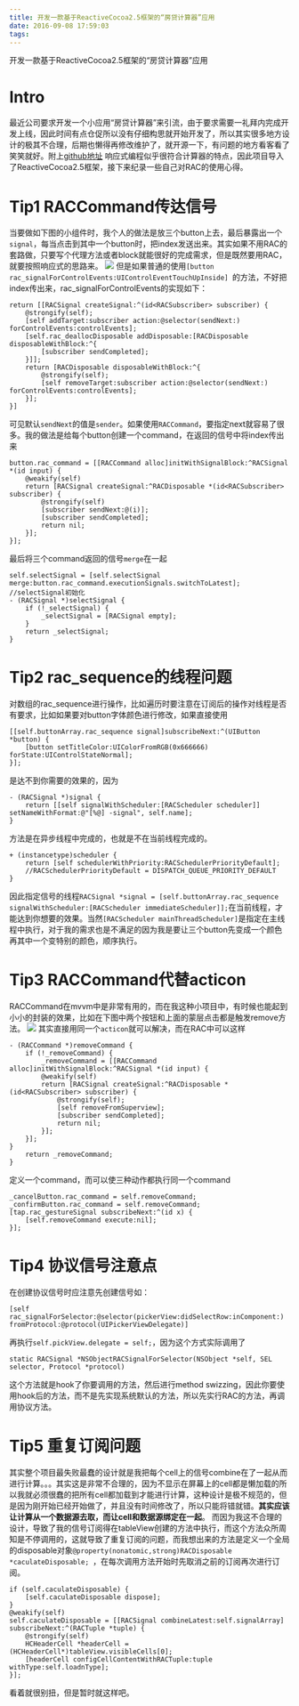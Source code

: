 ```yaml
---
title: 开发一款基于ReactiveCocoa2.5框架的“房贷计算器”应用
date: 2016-09-08 17:59:03
tags:
---
```

开发一款基于ReactiveCocoa2.5框架的“房贷计算器”应用
# Intro
最近公司要求开发一个小应用“房贷计算器”来引流，由于要求需要一礼拜内完成开发上线，因此时间有点仓促所以没有仔细构思就开始开发了，所以其实很多地方设计的极其不合理，后期也懒得再修改维护了，就开源一下，有问题的地方看客看了笑笑就好。附上[github地址](https://github.com/gxq93/HouseloanCalculator)
响应式编程似乎很符合计算器的特点，因此项目导入了ReactiveCocoa2.5框架，接下来纪录一些自己对RAC的使用心得。
# Tip1 RACCommand传达信号
当要做如下图的小组件时，我个人的做法是放三个button上去，最后暴露出一个`signal`，每当点击到其中一个button时，把index发送出来。其实如果不用RAC的套路做，只要写个代理方法或者block就能很好的完成需求，但是既然要用RAC，就要按照响应式的思路来。
![](https://github.com/gxq93/gxq93.github.io/blob/source/source/_posts/房贷计算器/pickView.png)
但是如果普通的使用``[button rac_signalForControlEvents:UIControlEventTouchUpInside]
``的方法，不好把index传出来，rac_signalForControlEvents的实现如下：
``` objc
return [[RACSignal createSignal:^(id<RACSubscriber> subscriber) {
    @strongify(self);
    [self addTarget:subscriber action:@selector(sendNext:) forControlEvents:controlEvents];
    [self.rac_deallocDisposable addDisposable:[RACDisposable disposableWithBlock:^{
        [subscriber sendCompleted];
    }]];
    return [RACDisposable disposableWithBlock:^{
        @strongify(self);
        [self removeTarget:subscriber action:@selector(sendNext:) forControlEvents:controlEvents];
    }];
}]
```
可见默认``sendNext``的值是``sender``。如果使用``RACCommand``，要指定next就容易了很多。我的做法是给每个button创建一个command，在返回的信号中将index传出来
``` objc
button.rac_command = [[RACCommand alloc]initWithSignalBlock:^RACSignal *(id input) {
    @weakify(self)
    return [RACSignal createSignal:^RACDisposable *(id<RACSubscriber> subscriber) {
        @strongify(self)
        [subscriber sendNext:@(i)];
        [subscriber sendCompleted];
        return nil;
    }];
}];
```
最后将三个command返回的信号``merge``在一起
``` objc
self.selectSignal = [self.selectSignal merge:button.rac_command.executionSignals.switchToLatest];
//selectSignal初始化
- (RACSignal *)selectSignal {
    if (!_selectSignal) {
        _selectSignal = [RACSignal empty];
    }
    return _selectSignal;
}
```
# Tip2 rac_sequence的线程问题
对数组的rac_sequence进行操作，比如遍历时要注意在订阅后的操作对线程是否有要求，比如如果要对button字体颜色进行修改，如果直接使用
``` objc
[[self.buttonArray.rac_sequence signal]subscribeNext:^(UIButton *button) {
    [button setTitleColor:UIColorFromRGB(0x666666) forState:UIControlStateNormal];
}];
```
是达不到你需要的效果的，因为
``` objc
- (RACSignal *)signal {
    return [[self signalWithScheduler:[RACScheduler scheduler]] setNameWithFormat:@"[%@] -signal", self.name];
}
```
方法是在异步线程中完成的，也就是不在当前线程完成的。
``` objc
+ (instancetype)scheduler {
    return [self schedulerWithPriority:RACSchedulerPriorityDefault];
    //RACSchedulerPriorityDefault = DISPATCH_QUEUE_PRIORITY_DEFAULT
}
```
因此指定信号的线程``RACSignal *signal = [self.buttonArray.rac_sequence signalWithScheduler:[RACScheduler immediateScheduler]];``在当前线程，才能达到你想要的效果。当然``[RACScheduler mainThreadScheduler]``是指定在主线程中执行，对于我的需求也是不满足的因为我是要让三个button先变成一个颜色再其中一个变特别的颜色，顺序执行。
# Tip3 RACCommand代替acticon
RACCommand在mvvm中是非常有用的，而在我这种小项目中，有时候也能起到小小的封装的效果，比如在下图中两个按钮和上面的蒙层点击都是触发remove方法。
![](https://github.com/gxq93/gxq93.github.io/blob/source/source/_posts/房贷计算器/segment.png)
其实直接用同一个``acticon``就可以解决，而在RAC中可以这样
``` objc
- (RACCommand *)removeCommand {
    if (!_removeCommand) {
        _removeCommand = [[RACCommand alloc]initWithSignalBlock:^RACSignal *(id input) {
        @weakify(self)
        return [RACSignal createSignal:^RACDisposable *(id<RACSubscriber> subscriber) {
            @strongify(self);
            [self removeFromSuperview];
            [subscriber sendCompleted];
            return nil;
        }];
    }];
}
    return _removeCommand;
}
```
定义一个command，而可以使三种动作都执行同一个command
```objc
_cancelButton.rac_command = self.removeCommand;
_confirmButton.rac_command = self.removeCommand;
[tap.rac_gestureSignal subscribeNext:^(id x) {
    [self.removeCommand execute:nil];
}];
```
# Tip4 协议信号注意点
在创建协议信号时应注意先创建信号如：
``` objc
[self rac_signalForSelector:@selector(pickerView:didSelectRow:inComponent:) fromProtocol:@protocol(UIPickerViewDelegate)]
```
再执行``self.pickView.delegate = self;``，因为这个方式实际调用了
``` objc
static RACSignal *NSObjectRACSignalForSelector(NSObject *self, SEL selector, Protocol *protocol)
```
这个方法就是hook了你要调用的方法，然后进行method swizzing，因此你要使用hook后的方法，而不是先实现系统默认的方法，所以先实行RAC的方法，再调用协议方法。
# Tip5 重复订阅问题
其实整个项目最失败最蠢的设计就是我把每个cell上的信号combine在了一起从而进行计算。。。其实这是非常不合理的，因为不显示在屏幕上的cell都是懒加载的所以我就必须很蠢的把所有cell都加载到才能进行计算，这种设计是极不规范的，但是因为刚开始已经开始做了，并且没有时间修改了，所以只能将错就错。**其实应该让计算从一个数据源去取，而让cell和数据源绑定在一起**。
而因为我这不合理的设计，导致了我的信号订阅得在tableView创建的方法中执行，而这个方法众所周知是不停调用的，这就导致了重复订阅的问题，而我想出来的方法是定义一个全局的disposable对象``@property(nonatomic,strong)RACDisposable *caculateDisposable;
``，在每次调用方法开始时先取消之前的订阅再次进行订阅。
``` objc
if (self.caculateDisposable) {
    [self.caculateDisposable dispose];
}
@weakify(self)
self.caculateDisposable = [[RACSignal combineLatest:self.signalArray] subscribeNext:^(RACTuple *tuple) {
    @strongify(self)
    HCHeaderCell *headerCell = (HCHeaderCell*)tableView.visibleCells[0];
    [headerCell configCellContentWithRACTuple:tuple withType:self.loadnType];
}];
```
看着就很别扭，但是暂时就这样吧。
